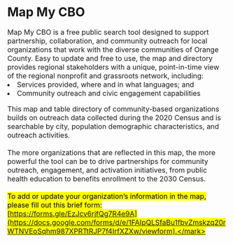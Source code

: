 # Map My CBO<br>
<span style="font-size:16px;">
Map My CBO is a free public search tool designed to support partnership, collaboration, and community outreach for local organizations that work with the diverse communities of Orange County. Easy to update and free to use, the map and directory provides regional stakeholders with a unique, point-in-time view of the regional nonprofit and grassroots network, including:

<li><span style="font-size:16px;">Services provided, where and in what languages; and</li>
<li><span style="font-size:16px;">Community outreach and civic engagement capabilities</li>

<span style="font-size:16px;">This map and table directory of community-based organizations builds on outreach data collected during the 2020 Census and is searchable by city, population demographic characteristics, and outreach activities.<br>
<br>
The more organizations that are reflected in this map, the more powerful the tool can be to drive partnerships for community outreach, engagement, and activation initiatives, from public health education to benefits enrollment to the 2030 Census.<br>
<br>
<mark>To add or update your organization’s information in the map, please fill out this brief form: [https://forms.gle/EzJcv6rjfQg7R4e9A](https://docs.google.com/forms/d/e/1FAIpQLSfaBu1fbvZmskzq20rWTNVEoSqhm987XPRTtRJP7f4IrfXZXw/viewform).</mark> <br>